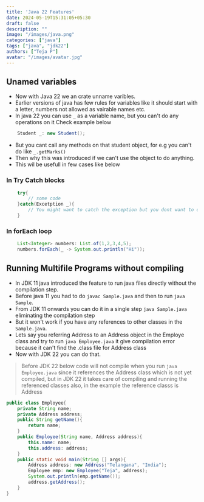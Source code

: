 ```yaml
---
title: 'Java 22 Features'
date: 2024-05-19T15:31:05+05:30
draft: false
description: ""
image: "/images/java.png"
categories: ["java"]
tags: ["java", "jdk22"]
authors: ["Teja P"]
avatar: "/images/avatar.jpg"
---
```


<!-- # Java 22 Features -->

## Unamed variables

* Now with Java 22 we an crate unname varibles. 
* Earlier versions of java has few rules for variables like it should start with a letter, numbers not allowed as vairable names etc.
* In java 22 you can use `_` as a variable name, but you can't do any operations on it Check example below
```java
    Student _: new Student();
```
* But you cant call any methods on that student object, for e.g you can't do like `_.getMarks()`
* Then why this was introduced if we can't use the object to do anything.
* This wil be usefull in few cases like below


### In Try Catch blocks
```java
    try{
        // some code 
    }catch(Excetption _){
        // You might want to catch the exception but you dont want to do anything
    }
```

### In forEach loop
```java
    List<Integer> numbers: List.of(1,2,3,4,5);
    numbers.forEach(_ -> System.out.println("Hi"));
```

## Running Multifile Programs without compiling

* In JDK 11 java introduced the feature to run java files directly without the compilation step.
* Before java 11 you had to do `javac Sample.java` and then to run `java Sample`.
* From JDK 11 onwards you can do it in a single step `java Sample.java` eliminating the compilation step
* But it won't work if you have any references to other classes in the `Sample.java`.
* Lets say you referring Address to an Address object in the Employe class and try to run `java Employee.java` it give compilation error because it can't find the .class file for Address class
* Now with JDK 22 you can do that.

> Before JDK 22 below code will not compile when you run `java Employee.java` since it references the Address class which is not yet compiled, but in JDK 22 it takes care of compiling and running the referenced classes also, in the example the reference classs is Address

```java
public class Employee{
	private String name;
	private Address address;
	public String getName(){
		return name;
	}
	public Employee(String name, Address address){
		this.name: name;
		this.address: address;
	}
	public static void main(String [] args){
		Address address: new Address("Telangana", "India");
		Employee emp: new Employee("Teja", address);
		System.out.println(emp.getName());
		address.getAddress();
	}
}
```